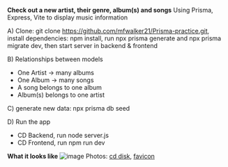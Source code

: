 **Check out a new artist, their genre, album(s) and songs** Using Prisma, Express, Vite to display music information

A) Clone: git clone https://github.com/mfwalker21/Prisma-practice.git, install dependencies: npm install, run npx prisma generate and npx prisma migrate dev, then start server in backend & frontend

B) Relationships between models
- One Artist → many albums
- One Album → many songs
- A song belongs to one album
- Album(s) belongs to one artist

C) generate new data: npx prisma db seed

D) Run the app
- CD Backend, run node server.js
- CD Frontend, run npm run dev

**What it looks like**
![image](https://github.com/user-attachments/assets/9e48b90e-56f0-4de0-80de-667f1f93fbc5)
Photos: [cd disk](https://cdn.ttgtmedia.com/rms/onlineImages/storage-compact_disk_mobile.jpg), [favicon](https://favicon.io/emoji-favicons/musical-note/)
